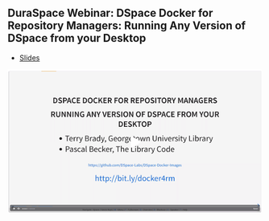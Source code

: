## DuraSpace Webinar: DSpace Docker for Repository Managers: Running Any Version of DSpace from your Desktop

- [Slides](https://gitpitch.com/DSpace-Labs/DSpace-Docker-Images/webinar)

[![Webinar Video](webinar.png)](https://duraspace.zoom.us/recording/share/kCDyG4ux5qVbvsYkau2h7_J3eb0nfvlWP9umNwmvVjCwIumekTziMw)
